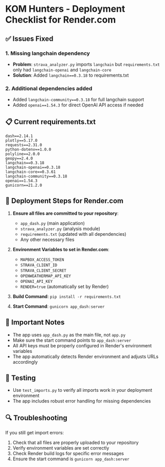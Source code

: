 # KOM Hunters - Deployment Checklist for Render.com

## ✅ Issues Fixed

### 1. Missing langchain dependency
- **Problem**: `strava_analyzer.py` imports `langchain` but `requirements.txt` only had `langchain-openai` and `langchain-core`
- **Solution**: Added `langchain==0.3.18` to requirements.txt

### 2. Additional dependencies added
- Added `langchain-community==0.3.18` for full langchain support
- Added `openai==1.54.3` for direct OpenAI API access if needed

## 📋 Current requirements.txt
```
dash==2.14.1
plotly==5.17.0
requests==2.31.0
python-dotenv==1.0.0
polyline==2.0.0
geopy==2.4.0
langchain==0.3.18
langchain-openai==0.3.18
langchain-core==0.3.61
langchain-community==0.3.18
openai==1.54.3
gunicorn==21.2.0
```

## 🔧 Deployment Steps for Render.com

1. **Ensure all files are committed to your repository**:
   - `app_dash.py` (main application)
   - `strava_analyzer.py` (analysis module)
   - `requirements.txt` (updated with all dependencies)
   - Any other necessary files

2. **Environment Variables to set in Render.com**:
   - `MAPBOX_ACCESS_TOKEN`
   - `STRAVA_CLIENT_ID`
   - `STRAVA_CLIENT_SECRET`
   - `OPENWEATHERMAP_API_KEY`
   - `OPENAI_API_KEY`
   - `RENDER=true` (automatically set by Render)

3. **Build Command**: `pip install -r requirements.txt`

4. **Start Command**: `gunicorn app_dash:server`

## 🚨 Important Notes

- The app uses `app_dash.py` as the main file, not `app.py`
- Make sure the start command points to `app_dash:server`
- All API keys must be properly configured in Render's environment variables
- The app automatically detects Render environment and adjusts URLs accordingly

## 🧪 Testing

- Use `test_imports.py` to verify all imports work in your deployment environment
- The app includes robust error handling for missing dependencies

## 🔍 Troubleshooting

If you still get import errors:
1. Check that all files are properly uploaded to your repository
2. Verify environment variables are set correctly
3. Check Render build logs for specific error messages
4. Ensure the start command is `gunicorn app_dash:server`
